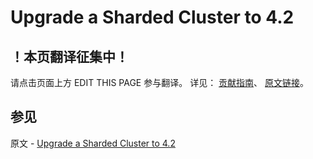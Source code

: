 # Upgrade a Sharded Cluster to 4.2

## ！本页翻译征集中！

请点击页面上方 EDIT THIS PAGE 参与翻译。
详见：
[贡献指南]( https://github.com/JinMuInfo/MongoDB-Manual-zh/blob/master/CONTRIBUTING.md )、
[原文链接](  https://docs.mongodb.com/manual/release-notes/4.2-upgrade-sharded-cluster/  )。

## 参见

原文 - [Upgrade a Sharded Cluster to 4.2]( https://docs.mongodb.com/manual/release-notes/4.2-upgrade-sharded-cluster/ )

